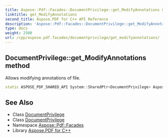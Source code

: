 ```yaml
---
title: Aspose::Pdf::Facades::DocumentPrivilege::get_ModifyAnnotations method
linktitle: get_ModifyAnnotations
second_title: Aspose.PDF for C++ API Reference
description: 'Aspose::Pdf::Facades::DocumentPrivilege::get_ModifyAnnotations method. Allows modifying annotations of file in C++.'
type: docs
weight: 2500
url: /cpp/aspose.pdf.facades/documentprivilege/get_modifyannotations/
---
```

## DocumentPrivilege::get_ModifyAnnotations method


Allows modifying annotations of file.

```cpp
static ASPOSE_PDF_SHARED_API System::SharedPtr<DocumentPrivilege> Aspose::Pdf::Facades::DocumentPrivilege::get_ModifyAnnotations()
```

## See Also

* Class [DocumentPrivilege](../)
* Class [DocumentPrivilege](../)
* Namespace [Aspose::Pdf::Facades](../../)
* Library [Aspose.PDF for C++](../../../)
